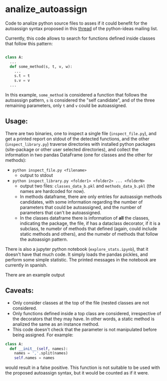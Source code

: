 # analize_autoassign
Code to analize python source files to asses if it could benefit for the autoassign syntax proposed 
in this [thread](https://mail.python.org/archives/list/python-ideas@python.org/thread/SCXHEWCHBJN3A7DPGGPPFLSTMBLLAOTX/) of the python-ideas mailing list.

Currently, this code allows to search for functions defined inside classes that follow this pattern:
```python

class A:
  ...
  def some_method(s, t, v, w):
    ...
    s.t = t
    s.v = v
  ...
```
In this example, `some_method` is considered a function that follows the autoassign pattern, `s` is considered 
the "self candidate", and of the three remaining parameters, only `t` and `v` could be autoassigned.

## Usage:
There are two binaries, one to inspect a single file (`inspect_file.py`), and get a printed report on stdout of the detected 
functions, and the other (`inspect_library.py`) traverse directories with installed python packages (site-package or other user selected directories),
and collect the information in two pandas DataFrame (one for classes and the other for methods):
- `python inspect_file.py <filename>`
  + output to stdout
- `python inspect_library.py <folder1> <folder2> ... <folderN>`
  + output two files: `classes_data_b.pkl` and `methods_data_b.pkl` (the names are hardcoded for now).
  + In methods dataframe, there are only entries for autoassign methods candidates, with some information regarding the number
    of parameters that could be autoassigned, and the number of parameters that can't be autoassigned.
  + In the classes dataframe there is information of **all** the classes, indicating the package, the file, if has a dataclass decorator, if it is a subclass, te numebr of methods that defined (again, could include static methods and others), and the numebr of methods that follow the autoassign pattern. 

There is also a jupyter python notebook (`explore_stats.ipynb`), that it doesn't have that much code. It simply loads the pandas pickles, and perform 
some simple statistic. The printed messages in the notebook are currently in spanish. 

There are an example output 


## Caveats:
- Only consider classes at the top of the file (nested classes are not considered.
- Only functions defined inside a top class are considered, irrespective of the decorators 
that they may have. In other words, a static method is analized the same as an instance method.
- This code doesn't check that the parameter is not manipulated before being assigned. For example:
```python
class A:
  def __init__(self, names):
    names = ','.split(names)
    self.names = names
```
would result in a false positive. This function is not suitable to be used with the proposed autoassign syntax, 
but it would be counted as if it were.
